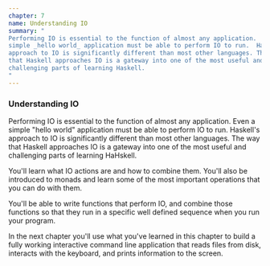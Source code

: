 ```yaml
---
chapter: 7
name: Understanding IO
summary: "
Performing IO is essential to the function of almost any application.  Even a
simple _hello world_ application must be able to perform IO to run.  Haskell's
approach to IO is significantly different than most other languages. The way
that Haskell approaches IO is a gateway into one of the most useful and
challenging parts of learning Haskell.
"
---
```


### Understanding IO

Performing IO is essential to the function of almost any application. Even a
simple "hello world" application must be able to perform IO to run. Haskell's
approach to IO is significantly different than most other languages. The way
that Haskell approaches IO is a gateway into one of the most useful and
challenging parts of learning HaHskell.

You'll learn what IO actions are and how to combine them.  You'll also be
introduced to monads and learn some of the most important operations that you
can do with them.

You'll be able to write functions that perform IO, and combine those functions
so that they run in a specific well defined sequence when you run your program.

In the next chapter you'll use what you've learned in this chapter to build a
fully working interactive command line application that reads files from disk,
interacts with the keyboard, and prints information to the screen.
